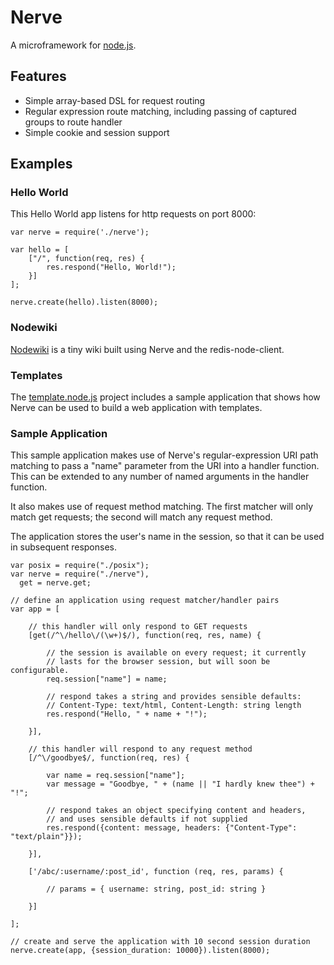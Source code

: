 # Nerve

A microframework for [node.js](http://nodejs.org).

## Features

* Simple array-based DSL for request routing
* Regular expression route matching, including passing of captured groups to route handler
* Simple cookie and session support

## Examples

### Hello World

This Hello World app listens for http requests on port 8000:

    var nerve = require('./nerve');

    var hello = [
    	["/", function(req, res) {
    		res.respond("Hello, World!");
    	}]
    ];

    nerve.create(hello).listen(8000);

### Nodewiki

[Nodewiki](http://github.com/gjritter/nodewiki) is a tiny wiki built using Nerve and the redis-node-client.

### Templates

The [template.node.js](http://github.com/jazzychad/template.node.js) project includes a sample application that shows how Nerve can be used to build a web application with templates.

### Sample Application

This sample application makes use of Nerve's regular-expression URI path matching to pass a "name" parameter from the URI into a handler function. This can be extended to any number of named arguments in the handler function.

It also makes use of request method matching. The first matcher will only match get requests; the second will match any request method.

The application stores the user's name in the session, so that it can be used in subsequent responses.

    var posix = require("./posix");
    var nerve = require("./nerve"),
      get = nerve.get;

    // define an application using request matcher/handler pairs
    var app = [

    	// this handler will only respond to GET requests
    	[get(/^\/hello\/(\w+)$/), function(req, res, name) {
		
    		// the session is available on every request; it currently
    		// lasts for the browser session, but will soon be configurable.
    		req.session["name"] = name;
		
    		// respond takes a string and provides sensible defaults:
    		// Content-Type: text/html, Content-Length: string length
    		res.respond("Hello, " + name + "!");
		
    	}],
	
    	// this handler will respond to any request method
    	[/^\/goodbye$/, function(req, res) {
		
    		var name = req.session["name"];
    		var message = "Goodbye, " + (name || "I hardly knew thee") + "!";

    		// respond takes an object specifying content and headers,
    		// and uses sensible defaults if not supplied
    		res.respond({content: message, headers: {"Content-Type": "text/plain"}});
		
    	}],

        ['/abc/:username/:post_id', function (req, res, params) {

            // params = { username: string, post_id: string }

        }]
	
    ];

    // create and serve the application with 10 second session duration
    nerve.create(app, {session_duration: 10000}).listen(8000);
